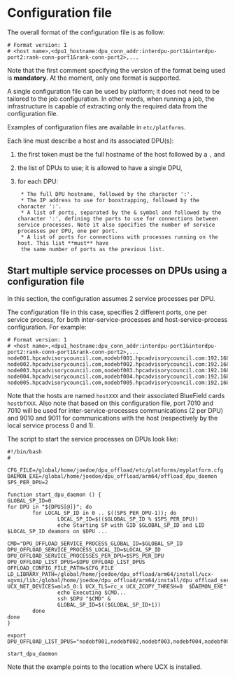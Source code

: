# Configuration file

The overall format of the configuration file is as follow:

```
# Format version: 1
# <host name>,<dpu1_hostname:dpu_conn_addr:interdpu-port1&interdpu-port2:rank-conn-port1&rank-conn-port2>,...
```

Note that the first comment specifying the version of the format being used is **mandatory**.
At the moment, only one format is supported.

A single configuration file can be used by platform; it does not need to be tailored to the job
configuration. In other words, when running a job, the infrastructure is capable of extracting
only the required data from the configuration file.

Examples of configuration files are available in `etc/platforms`.

Each line must describe a host and its associated DPU(s):

1. the first token must be the full hostname of the host followed by a `,` and
1. the list of DPUs to use; it is allowed to have a single DPU,
1. for each DPU:

        * The full DPU hostname, followed by the character ':'.
        * The IP address to use for boostrapping, followed by the character ':'.
        * A list of ports, separated by the & symbol and followed by the character ':', defining the ports to use for connections between service processes. Note it also specifies the number of service processes per DPU, one per port.
        * A list of ports for connections with processes running on the host. This list **must** have
        the same number of ports as the previous list.

## Start multiple service processes on DPUs using a configuration file

In this section, the configuration assumes 2 service processes per DPU.

The configuration file in this case, specifies 2 different ports, one per 
service process, for both inter-service-processes and host-service-process
configuration. For example:

```
# Format version: 1
# <host name>,<dpu1_hostname:dpu_conn_addr:interdpu-port1&interdpu-port2:rank-conn-port1&rank-conn-port2>,...
node001.hpcadvisorycouncil.com,nodebf001.hpcadvisorycouncil.com:192.168.129.101:7010&7011:9010&9011
node002.hpcadvisorycouncil.com,nodebf002.hpcadvisorycouncil.com:192.168.129.102:7010&7011:9010&9011
node003.hpcadvisorycouncil.com,nodebf003.hpcadvisorycouncil.com:192.168.129.103:7010&7011:9010&9011
node004.hpcadvisorycouncil.com,nodebf004.hpcadvisorycouncil.com:192.168.129.104:7010&7011:9010&9011
node005.hpcadvisorycouncil.com,nodebf005.hpcadvisorycouncil.com:192.168.129.105:7010&7011:9010&9011
```

Note that the hosts are named `hostXXX` and their associated BlueField cards 
`hostbfXXX`. Also note that based on this configuration file, port 7010 and 
7010 will be used for inter-service-processes communications (2 per DPU) and 
9010 and 9011 for communications with the host (respectively by the local 
service process 0 and 1).

The script to start the service processes on DPUs look like:

```
#!/bin/bash
#

CFG_FILE=/global/home/joedoe/dpu_offload/etc/platforms/myplatform.cfg
DAEMON_EXE=/global/home/joedoe/dpu_offload/arm64/offload_dpu_daemon
SPS_PER_DPU=2

function start_dpu_daemon () {
GLOBAL_SP_ID=0
for DPU in "${DPUS[@]}"; do
        for LOCAL_SP_ID in 0 .. $((SPS_PER_DPU-1)); do
                LOCAL_SP_ID=$(($GLOBAL_SP_ID % $SPS_PER_DPU))
                echo Starting SP with GID $GLOBAL_SP_ID and LID $LOCAL_SP_ID deamons on $DPU ...
                CMD="DPU_OFFLOAD_SERVICE_PROCESS_GLOBAL_ID=$GLOBAL_SP_ID DPU_OFFLOAD_SERVICE_PROCESS_LOCAL_ID=$LOCAL_SP_ID DPU_OFFLOAD_SERVICE_PROCESSES_PER_DPU=$SPS_PER_DPU DPU_OFFLOAD_LIST_DPUS=$DPU_OFFLOAD_LIST_DPUS OFFLOAD_CONFIG_FILE_PATH=$CFG_FILE LD_LIBRARY_PATH=/global/home/joedoe/dpu_offload/arm64/install/ucx-xgvmi/lib:/global/home/joedoe/dpu_offload/arm64/install/dpu_offload_service/lib:$LD_LIBRARY_PATH UCX_NET_DEVICES=mlx5_0:1 UCX_TLS=rc_x UCX_ZCOPY_THRESH=0  $DAEMON_EXE"
                echo Executing $CMD...
                ssh $DPU "$CMD" &
                GLOBAL_SP_ID=$(($GLOBAL_SP_ID+1))
        done
done
}

export DPU_OFFLOAD_LIST_DPUS="nodebf001,nodebf002,nodebf003,nodebf004,nodebf005,nodebf006,nodebf007,nodebf008,nodebf009,nodebf010,nodebf011,nodebf012,nodebf013,nodebf014,nodebf015,nodebf016"

start_dpu_daemon
```

Note that the example points to the location where UCX is installed.